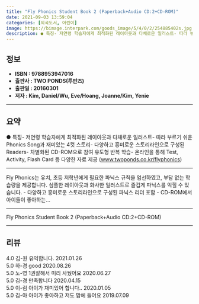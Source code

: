 ```yaml
---
title: "Fly Phonics Student Book 2 (Paperback+Audio CD:2+CD-ROM)"
date: 2021-09-03 13:59:04
categories: [외국도서, 어린이]
image: https://bimage.interpark.com/goods_image/5/4/0/2/254885402s.jpg
description: ● 특징- 저연령 학습자에게 최적화된 레이아웃과 다채로운 일러스트- 따라 부르기 쉬운 Phonics Song과 재미있는 4컷 스토리- 다양하고 흥미로운 스토리라인으로 구성된 Readers- 차별화된 CD-ROM으로 참여 유도형 반복 학습- 온라인을 통해 Test, Activity, F
---
```


## **정보**

- **ISBN : 9788953947016**
- **출판사 : TWO PONDS(투판즈)**
- **출판일 : 20160301**
- **저자 : Kim, Daniel/Wu, Eve/Hoang, Joanne/Kim, Yenie**

------



## **요약**

●  특징- 저연령 학습자에게 최적화된 레이아웃과 다채로운 일러스트- 따라 부르기 쉬운 Phonics Song과 재미있는 4컷 스토리- 다양하고 흥미로운 스토리라인으로 구성된 Readers- 차별화된 CD-ROM으로 참여 유도형 반복 학습- 온라인을 통해 Test, Activity, Flash Card 등 다양한 자료 제공  (www.twoponds.co.kr/flyphonics)

------

Fly Phonics는 유치, 초등 저학년에게 필요한 파닉스 규칙을 엄선하였고, 부담 없는 학습량을 제공합니다. 심플한 레이아웃과 화사한 일러스트로 즐겁게 파닉스를 익힐 수 있습니다. - 다양하고 흥미로운 스토리라인으로 구성된 파닉스 리더 포함 - CD-ROM에서 아이들이 좋아하는... 

------


Fly Phonics Student Book 2 (Paperback+Audio CD:2+CD-ROM) 

------


## **리뷰** 

4.0 김-원 유익합니다. 2021.01.26 <br/>5.0 하-경 good 2020.08.26 <br/>5.0 노-영 1권잘해서 미리 사뒀어요 2020.06.27 <br/>5.0 김-경 만족합니다 2020.04.15 <br/>5.0 이-림 아이가 재미있어 합니다.. 2020.01.05 <br/>5.0 김-아 아이가 좋아하고 저도 맘에 들어요 2019.07.09 <br/>